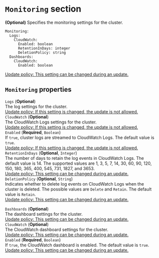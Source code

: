# `Monitoring` section<a name="Monitoring-v3"></a>

**\(Optional\)** Specifies the monitoring settings for the cluster\.

```
Monitoring:
  Logs:
    CloudWatch:
      Enabled: boolean
      RetentionInDays: integer
      DeletionPolicy: string
  Dashboards:
    CloudWatch:
      Enabled: boolean
```

[Update policy: This setting can be changed during an update.](using-pcluster-update-cluster-v3.md#update-policy-setting-supported-v3)

## `Monitoring` properties<a name="Monitoring-v3.properties"></a>

`Logs` \(**Optional**\)  
The log settings for the cluster\.  
[Update policy: If this setting is changed, the update is not allowed.](using-pcluster-update-cluster-v3.md#update-policy-fail-v3)    
`CloudWatch` \(**Optional**\)  
The CloudWatch Logs settings for the cluster\.  
[Update policy: If this setting is changed, the update is not allowed.](using-pcluster-update-cluster-v3.md#update-policy-fail-v3)    
`Enabled` \(**Required**, `Boolean`\)  
If `true`, cluster logs are streamed to CloudWatch Logs\. The default value is `true`\.  
[Update policy: If this setting is changed, the update is not allowed.](using-pcluster-update-cluster-v3.md#update-policy-fail-v3)  
`RetentionInDays` \(**Optional**, `Integer`\)  
The number of days to retain the log events in CloudWatch Logs\. The default value is 14\. The supported values are 1, 3, 5, 7, 14, 30, 60, 90, 120, 150, 180, 365, 400, 545, 731, 1827, and 3653\.  
[Update policy: This setting can be changed during an update.](using-pcluster-update-cluster-v3.md#update-policy-setting-supported-v3)  
`DeletionPolicy` \(**Optional**, `String`\)  
Indicates whether to delete log events on CloudWatch Logs when the cluster is deleted\. The possible values are `Delete` and `Retain`\. The default value is `Retain`\.  
[Update policy: This setting can be changed during an update.](using-pcluster-update-cluster-v3.md#update-policy-setting-supported-v3)

`Dashboards` \(**Optional**\)  
The dashboard settings for the cluster\.  
[Update policy: This setting can be changed during an update.](using-pcluster-update-cluster-v3.md#update-policy-setting-supported-v3)    
`CloudWatch` \(**Optional**\)  
The CloudWatch dashboard settings for the cluster\.  
[Update policy: This setting can be changed during an update.](using-pcluster-update-cluster-v3.md#update-policy-setting-supported-v3)    
`Enabled` \(**Required**, `Boolean`\)  
If `true`, the CloudWatch dashboard is enabled\. The default value is `true`\.  
[Update policy: This setting can be changed during an update.](using-pcluster-update-cluster-v3.md#update-policy-setting-supported-v3)